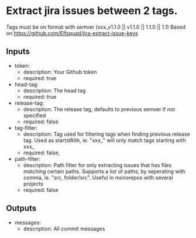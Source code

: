 # Extract jira issues between 2 tags. 
Tags must be on format with semver (xxx_v1.1.0 || v1.1.0 || 1.1.0 || 1.1)
Based on https://github.com/Elfsquad/jira-extract-issue-keys
## Inputs
- token:
  - description: Your Github token
  - required: true
- head-tag:
  - description: The head tag
  - required: true
- release-tag:
  - description: The release tag, defaults to previous semver if not specified
  - required: false
- tag-filter:
  - description: Tag used for filtering tags when finding previous release tag. Used as startsWith, ie. "xxx_" will only match tags starting with xxx_
  - required: false, 
- path-filter:
  - description: Path filter for only extracting issues that has files matching certain paths. Supports a list of paths, by seperating with comma, ie. "src, folder/src". Useful in monorepos with several projects
  - required: false
## Outputs
- messages:
  - description: All commit messages

